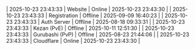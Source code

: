 | 2025-10-23 23:43:33 | Website | Online | 2025-10-23 23:43:30 |
| 2025-10-23 23:43:33 | Registration | Offline | 2025-09-09 16:40:23 |
| 2025-10-23 23:43:33 | Auth Server | Offline | 2025-08-18 09:33:31 |
| 2025-10-23 23:43:33 | Kezan (PvE) | Offline | 2025-10-11 12:51:30 |
| 2025-10-23 23:43:33 | Gurubashi (PvP) | Offline | 2025-08-23 21:44:06 |
| 2025-10-23 23:43:33 | Cloudflare | Online | 2025-10-23 23:43:30 |
